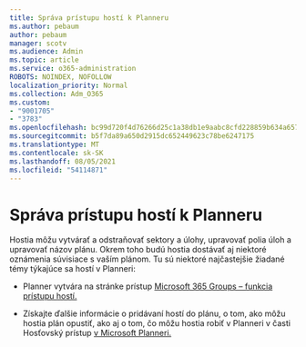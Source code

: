 ```yaml
---
title: Správa prístupu hostí k Planneru
ms.author: pebaum
author: pebaum
manager: scotv
ms.audience: Admin
ms.topic: article
ms.service: o365-administration
ROBOTS: NOINDEX, NOFOLLOW
localization_priority: Normal
ms.collection: Adm_O365
ms.custom:
- "9001705"
- "3783"
ms.openlocfilehash: bc99d720f4d76266d25c1a38db1e9aabc8cfd228859b634a657230ac9cde2d89
ms.sourcegitcommit: b5f7da89a650d2915dc652449623c78be6247175
ms.translationtype: MT
ms.contentlocale: sk-SK
ms.lasthandoff: 08/05/2021
ms.locfileid: "54114871"
---
```

# <a name="manage-guest-user-access-to-planner"></a>Správa prístupu hostí k Planneru

Hostia môžu vytvárať a odstraňovať sektory a úlohy, upravovať polia úloh a upravovať názov plánu. Okrem toho budú hostia dostávať aj niektoré oznámenia súvisiace s vaším plánom. Tu sú niektoré najčastejšie žiadané témy týkajúce sa hostí v Planneri:

- Planner vytvára na stránke prístup [Microsoft 365 Groups – funkcia prístupu hostí.](https://support.office.com/article/Adding-guests-to-Office-365-Groups-bfc7a840-868f-4fd6-a390-f347bf51aff6) 

- Získajte ďalšie informácie o pridávaní hostí do plánu, o tom, ako môžu hostia plán opustiť, ako aj o tom, čo môžu hostia robiť v Planneri v časti Hosťovský prístup [v Microsoft Planneri.](https://support.office.com/article/Guest-access-in-Microsoft-Planner-cc5d7f96-dced-4da4-ab62-08c72d9759c6)
